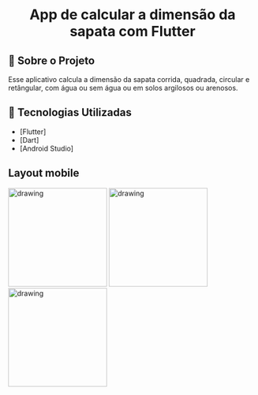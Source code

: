 <h1 align="center">
    <br>App de calcular a dimensão da sapata com Flutter<br/>
</h1>

## :bookmark: Sobre o Projeto

Esse aplicativo calcula a dimensão da sapata corrida, quadrada, circular e retângular, com água ou sem água ou em solos argilosos ou arenosos.

## :rocket: Tecnologias Utilizadas

- [Flutter]
- [Dart]
- [Android Studio]

## Layout mobile
<p float="left">
<img src="https://github.com/ClaitonGit/TerzaApp/assets/55120068/5f570f99-b673-484d-8738-982dc5e98208" alt="drawing" width="200"/>
<img src="https://user-images.githubusercontent.com/55120068/284066128-f1209131-2674-4196-a3b4-056c72e49fad.jpeg" alt="drawing" width="200"/>
<img src="https://user-images.githubusercontent.com/55120068/284066129-545f905d-dfc4-4b2e-bbdb-1eb739bc6261.jpeg" alt="drawing" width="200"/>
<p>
